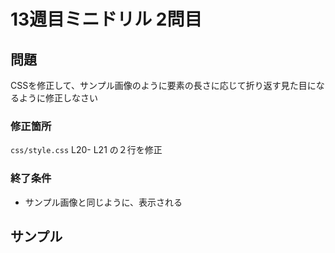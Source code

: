 # 13週目ミニドリル 2問目

## 問題

CSSを修正して、サンプル画像のように要素の長さに応じて折り返す見た目になるように修正しなさい

### 修正箇所
`css/style.css`
L20- L21 の２行を修正


### 終了条件
- サンプル画像と同じように、表示される

## サンプル
